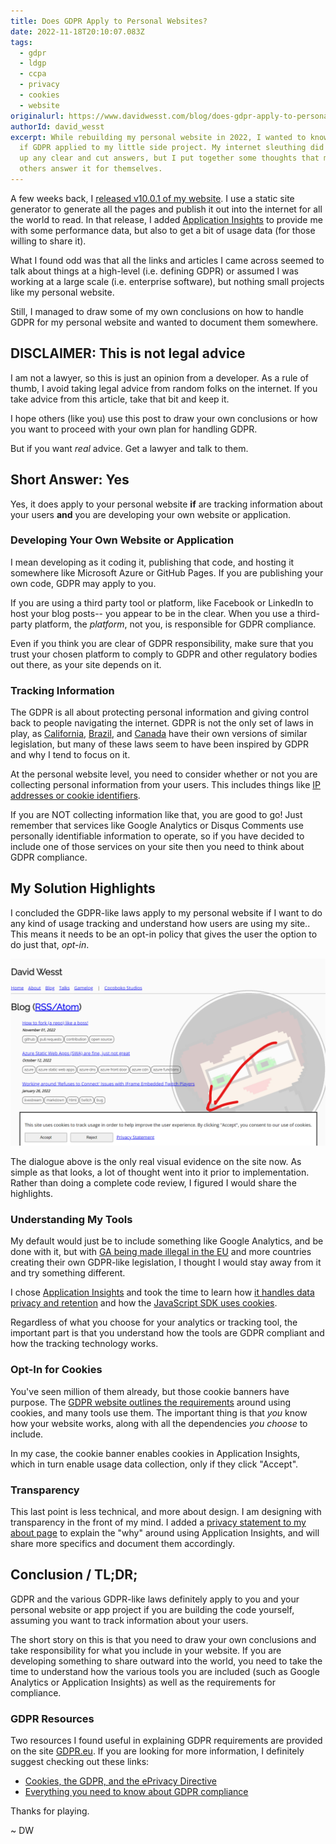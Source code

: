 ```yaml
---
title: Does GDPR Apply to Personal Websites?
date: 2022-11-18T20:10:07.083Z
tags:
  - gdpr
  - ldgp
  - ccpa
  - privacy
  - cookies
  - website
originalurl: https://www.davidwesst.com/blog/does-gdpr-apply-to-personal-websites
authorId: david_wesst
excerpt: While rebuilding my personal website in 2022, I wanted to know how or
  if GDPR applied to my little side project. My internet sleuthing did not bring
  up any clear and cut answers, but I put together some thoughts that might help
  others answer it for themselves.
---
```


[1]: https://gdpr.eu/cookies/
[2]: https://github.com/davidwesst/website/releases/tag/v10.0.1
[3]: https://learn.microsoft.com/en-us/azure/azure-monitor/app/app-insights-overview
[4]: https://leginfo.legislature.ca.gov/faces/billTextClient.xhtml?bill_id=201720180AB375
[5]: https://iapp.org/media/pdf/resource_center/Brazilian_General_Data_Protection_Law.pdf
[6]: https://www.priv.gc.ca/en/privacy-topics/privacy-laws-in-canada/the-personal-information-protection-and-electronic-documents-act-pipeda
[7]: https://gdpr.eu/eu-gdpr-personal-data/
[8]: https://techstory.in/eu-declares-google-analytics-illegal-heres-why/
[9]: https://learn.microsoft.com/en-us/azure/azure-monitor/app/data-retention-privacy
[10]: https://learn.microsoft.com/en-us/azure/azure-monitor/app/javascript?tabs=snippet#cookie-handling
[11]: https://www.davidwesst.com/about
[12]: https://gdpr.eu/compliance/
[13]: https://gdpr.eu/

A few weeks back, I [released v10.0.1 of my website][2]. I use a static site generator to generate all the pages and publish it out into the internet for all the world to read. In that release, I added [Application Insights][3] to provide me with some performance data, but also to get a bit of usage data (for those willing to share it).

What I found odd was that all the links and articles I came across seemed to talk about things at a high-level (i.e. defining GDPR) or assumed I was working at a large scale (i.e. enterprise software), but nothing small projects like my personal website.

Still, I managed to draw some of my own conclusions on how to handle GDPR for my personal website and wanted to document them somewhere.

## DISCLAIMER: This is not legal advice

I am not a lawyer, so this is just an opinion from a developer. As a rule of thumb, I avoid taking legal advice from random folks on the internet. If you take advice from this article, take that bit and keep it. 

I hope others (like you) use this post to draw your own conclusions or how you want to proceed with your own plan for handling GDPR.

But if you want _real_ advice. Get a lawyer and talk to them.

## Short Answer: Yes

Yes, it does apply to your personal website **if** are tracking information about your users **and** you are developing your own website or application.

### Developing Your Own Website or Application

I mean developing as it coding it, publishing that code, and hosting it somewhere like Microsoft Azure or GitHub Pages. If you are publishing your own code, GDPR may apply to you.

If you are using a third party tool or platform, like Facebook or LinkedIn to host your blog posts-- you appear to be in the clear. When you use a third-party platform, the _platform_, not you, is responsible for GDPR compliance.

Even if you think you are clear of GDPR responsibility, make sure that you trust your chosen platform to comply to GDPR and other regulatory bodies out there, as your site depends on it. 

### Tracking Information

The GDPR is all about protecting personal information and giving control back to people navigating the internet. GDPR is not the only set of laws in play, as [California][4], [Brazil][5], and [Canada][6] have their own versions of similar legislation, but many of these laws seem to have been inspired by GDPR and why I tend to focus on it.

At the personal website level, you need to consider whether or not you are collecting personal information from your users. This includes things like [IP addresses or cookie identifiers][7].

If you are NOT collecting information like that, you are good to go! Just remember that services like Google Analytics or Disqus Comments use personally identifiable information to operate, so if you have decided to include one of those services on your site then you need to think about GDPR compliance.

## My Solution Highlights

I concluded the GDPR-like laws apply to my personal website if I want to do any kind of usage tracking and understand how users are using my site.. This means it needs to be an opt-in policy that gives the user the option to do just that, _opt-in_.

![A screenshot of the davidwesst.com blog page with a dialogue docked to the bottom with the statement: 'This site uses cookies to track usage in order to help improve the user experience. By clicking "Accept", you consent to our use of cookies.' along with gray 'Accept' and 'Decline' buttons, and a blue link with the text 'Privacy Statement'](/images/2022-11-18-does-gdpr-apply-to-personal-websites/my-gdpr-dialogue.png)

The dialogue above is the only real visual evidence on the site now. As simple as that looks, a lot of thought went into it prior to implementation. Rather than doing a complete code review, I figured I would share the highlights.

### Understanding My Tools

My default would just be to include something like Google Analytics, and be done with it, but with [GA being made illegal in the EU][8] and more countries creating their own GDPR-like legislation, I thought I would stay away from it and try something different.

I chose [Application Insights][3] and took the time to learn how [it handles data privacy and retention][9] and how the [JavaScript SDK uses cookies][10].

Regardless of what you choose for your analytics or tracking tool, the important part is that you understand how the tools are GDPR compliant and how the tracking technology works.

### Opt-In for Cookies

You've seen million of them already, but those cookie banners have purpose. The [GDPR website outlines the requirements][1] around using cookies, and many tools use them. The important thing is that _you_ know how your website works, along with all the dependencies _you choose_ to include.

In my case, the cookie banner enables cookies in Application Insights, which in turn enable usage data collection, only if they click "Accept". 

### Transparency

This last point is less technical, and more about design. I am designing with transparency in the front of my mind. I added a [privacy statement to my about page][11] to explain the "why" around using Application Insights, and will share more specifics and document them accordingly.

## Conclusion / TL;DR;

GDPR and the various GDPR-like laws definitely apply to you and your personal website or app project if you are building the code yourself, assuming you want to track information about your users.

The short story on this is that you need to draw your own conclusions and take responsibility for what you include in your website. If you are developing something to share outward into the world, you need to take the time to understand how the various tools you are included (such as Google Analytics or Application Insights) as well as the requirements for compliance. 

### GDPR Resources

Two resources I found useful in explaining GDPR requirements are provided on the site [GDPR.eu][13]. If you are looking for more information, I definitely suggest checking out these links:

- [Cookies, the GDPR, and the ePrivacy Directive][1]
- [Everything you need to know about GDPR compliance][12]

Thanks for playing.

~ DW
